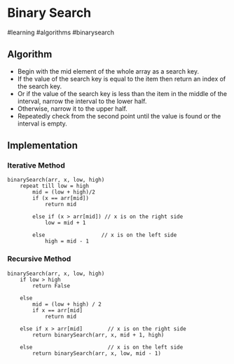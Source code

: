 # Binary Search
#learning #algorithms #binarysearch

## Algorithm
- Begin with the mid element of the whole array as a search key.
- If the value of the search key is equal to the item then return an index of the search key.
- Or if the value of the search key is less than the item in the middle of the interval, narrow the interval to the lower half.
- Otherwise, narrow it to the upper half.
- Repeatedly check from the second point until the value is found or the interval is empty.

## Implementation
### Iterative Method
```pseudocode
binarySearch(arr, x, low, high)
	repeat till low = high
	    mid = (low + high)/2
	    if (x == arr[mid])
	        return mid
   
        else if (x > arr[mid]) // x is on the right side
            low = mid + 1
   
        else                  // x is on the left side
            high = mid - 1
```

### Recursive Method
```pseudocode
binarySearch(arr, x, low, high)
    if low > high
        return False 
   
    else
        mid = (low + high) / 2 
        if x == arr[mid]
            return mid
       
    else if x > arr[mid]        // x is on the right side
        return binarySearch(arr, x, mid + 1, high)
               
    else                        // x is on the left side
        return binarySearch(arr, x, low, mid - 1)
```